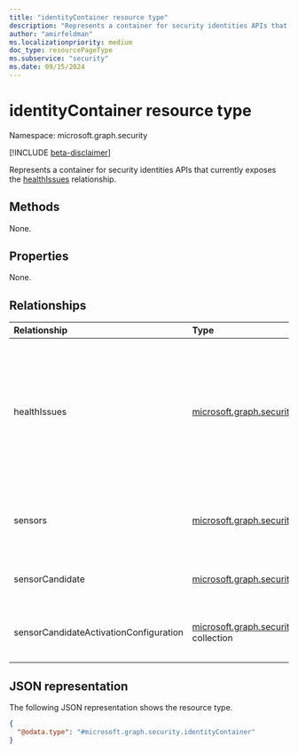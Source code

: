 ```yaml
---
title: "identityContainer resource type"
description: "Represents a container for security identities APIs that currently exposes the [healthIssues](security-healthissue.md) relationship."
author: "amirfeldman"
ms.localizationpriority: medium
doc_type: resourcePageType
ms.subservice: "security"
ms.date: 09/15/2024
---
```


# identityContainer resource type

Namespace: microsoft.graph.security

[!INCLUDE [beta-disclaimer](../../includes/beta-disclaimer.md)]

Represents a container for security identities APIs that currently exposes the [healthIssues](security-healthissue.md) relationship.

## Methods

None.

## Properties

None.

## Relationships

|Relationship|Type|Description|
|:---|:---|:---|
|healthIssues|[microsoft.graph.security.healthIssue](security-healthissue.md) collection| Represents potential issues within a customer's Microsoft Defender for Identity configuration that Microsoft Defender for Identity identified.|
|sensors|[microsoft.graph.security.sensor](security-sensor.md) collection| Represents a customer's Microsoft Defender for Identity sensors.|
|sensorCandidate|[microsoft.graph.security.sensorCandidate](security-sensorcandidate.md) collection| Represents sensors who are ready to be activated.|
|sensorCandidateActivationConfiguration|[microsoft.graph.security.sensorCandidateActivationConfiguration](security-sensorcandidateactivationconfiguration.md) collection| Represents the activation mode of a sensor.|

## JSON representation

The following JSON representation shows the resource type.
<!-- {
  "blockType": "resource",
  "@odata.type": "microsoft.graph.security.identityContainer",
  "openType": false
}
-->
``` json
{
  "@odata.type": "#microsoft.graph.security.identityContainer"
}
```
